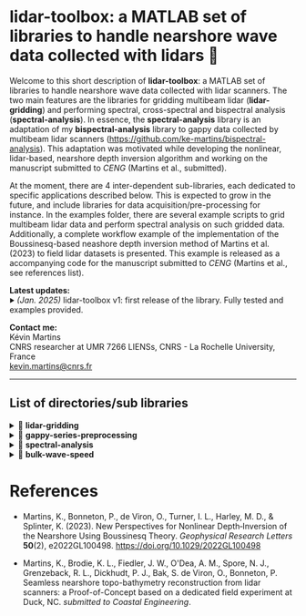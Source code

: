 # lidar-toolbox: a MATLAB set of libraries to handle nearshore wave data collected with lidars 🌊

Welcome to this short description of **lidar-toolbox**: a MATLAB set of libraries to handle nearshore wave data collected with lidar scanners. The two main features are the libraries for gridding multibeam lidar (**lidar-gridding**) and performing spectral, cross-spectral and bispectral analysis (**spectral-analysis**). In essence, the **spectral-analysis** library is an adaptation of my **bispectral-analysis** library to gappy data collected by multibeam lidar scanners (https://github.com/ke-martins/bispectral-analysis). This adaptation was motivated while developing the nonlinear, lidar-based, nearshore depth inversion algorithm and working on the manuscript submitted to *CENG* (Martins et al., submitted).  

At the moment, there are 4 inter-dependent sub-libraries, each dedicated to specific applications described below. This is expected to grow in the future, and include libraries for data acquisition/pre-processing for instance. In the examples folder, there are several example scripts to grid multibeam lidar data and perform spectral analysis on such gridded data. Additionally, a complete workflow example of the implementation of the Boussinesq-based neashore depth inversion method of Martins et al. (2023) to field lidar datasets is presented. This example is released as a accompanying code for the manuscript submitted to *CENG* (Martins et al., see references list).  

<strong>Latest updates:</strong>  
<sub><sup>:arrow_forward:</sup></sub> *(Jan. 2025)*
lidar-toolbox v1: first release of the library. Fully tested and examples provided.

<strong>Contact me:</strong>  
Kévin Martins  
CNRS researcher at UMR 7266 LIENSs, CNRS - La Rochelle University, France  
kevin.martins@cnrs.fr

---

## List of directories/sub libraries

<details>
  <summary>📂 <strong>lidar-gridding</strong> </summary>  
  <br>  

  **Description**:  
  Library containing functions that grid (spatial and temporal interpolations) data collected by single- and multibeam lidar scanners. It is based on the built-in function `scatteredInterpolant` (Delaunay triangulation) and makes the most of 4D (t,x,y,z) point clouds to interpolate raw data on grids and respect some quality criteria to prevent gaps over-filling.

  **List of functions**:  

  fun_gridded_lidar_diagnostics.m  
  fun_singlebeam_lidar_gridding.m  
  fun_multibeam_lidar_gridding.m

</details>

<details>
  <summary>📂 <strong>gappy-series-preprocessing</strong> </summary>  
  <br>  

  **Description**:  
  Functions for pre-processing gappy data series so that spectral, cross-spectral and bispectral analyses can be applied to them. Series are essentially reorganised by blocks, and quality is controlled through the number of NaNs allowed per block.

  **List of functions**:  

  fun_count_pNaNs.m  
  fun_interp_series.m  
  fun_prep_gappy_series_by_block.m
  fun_prep_gappy_series_by_block_xs.m  

</details>

<details>
  <summary>📂 <strong>spectral-analysis</strong> </summary>  
  <br>  

  **Description**:  
  Functions needed to perform spectral, cross-spectral and bispectral analyses on gappy free surface elevation timeseries of ocean waves measured with lidars. Timeseries should be pre-organised in matrices with the library **gappy-series-preprocessing**. For users interested in bispectral products, it also directly contains relevant functions for a range of nearshore applications (wave dispersive properties, non-linear energy transfers between triads etc).

  **List of functions**:  

  fun_compute_spectrum_mat.m  
  fun_compute_cross_spectrum_mat.m  
  fun_compute_bispectrum_mat.m
  fun_compute_krms.m  
  fun_compute_krms_terms.m  
  fun_compute_Snl.m  
  fun_compute_edof.m  

</details>

<details>
  <summary>📂 <strong>bulk-wave-speed</strong> </summary>  
  <br>  

  **Description**:  
  Function to compute sub-resolution lag between two timeseries and corresponding bulk celerity.

  **List of functions**:  

  fun_compute_c_from_xcorr.m  

</details>

# References
 
 - Martins, K., Bonneton, P., de Viron, O., Turner, I. L., Harley, M. D., & Splinter, K. (2023). New Perspectives for Nonlinear Depth‐Inversion of the Nearshore Using Boussinesq Theory. *Geophysical Research Letters* <strong>50</strong>(2), e2022GL100498. https://doi.org/10.1029/2022GL100498
 
 - Martins, K., Brodie, K. L., Fiedler, J. W., O'Dea, A. M., Spore, N. J., Grenzeback, R. L., Dickhudt, P. J., Bak, S. de Viron, O., Bonneton, P. Seamless nearshore topo-bathymetry reconstruction from lidar scanners: a Proof-of-Concept based on a dedicated field experiment at Duck, NC. *submitted to Coastal Engineering*.  
 
 
 
 
 
 
